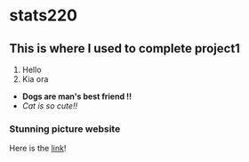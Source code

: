 # stats220

## This is where I used to complete project1
1. Hello
2. Kia ora

* **Dogs are man's best friend !!**
* *Cat is so cute!!*

### Stunning picture website

Here is the [link](https://pixabay.com/)!
